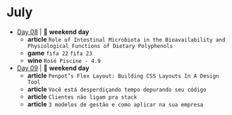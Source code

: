 # July

- [Day 08](07-08-2023.md) | :sunrise_over_mountains: **weekend day**
  - **article**  `Role of Intestinal Microbiota in the Bioavailability and Physiological Functions of Dietary Polyphenols`
  - **game** `fifa 22` `fifa 23`
  - **wine** `Rosé Piscine - 4.9`
- [Day 09](07-09-2023.md) | :sunrise_over_mountains: **weekend day**
  - **article**  `Penpot’s Flex Layout: Building CSS Layouts In A Design Tool`
  - **article**  `Você está desperdiçando tempo depurando seu código`
  - **article**  `Clientes não ligam pra stack`
  - **article**  `3 modelos de gestão e como aplicar na sua empresa`
